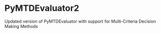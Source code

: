 # PyMTDEvaluator2
Updated version of PyMTDEvaluator with support for Multi-Criteria Decision Making Methods
